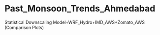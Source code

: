 # Past_Monsoon_Trends_Ahmedabad
Statistical Downscaling Model+WRF_Hydro+IMD_AWS+Zomato_AWS (Comparison Plots)
